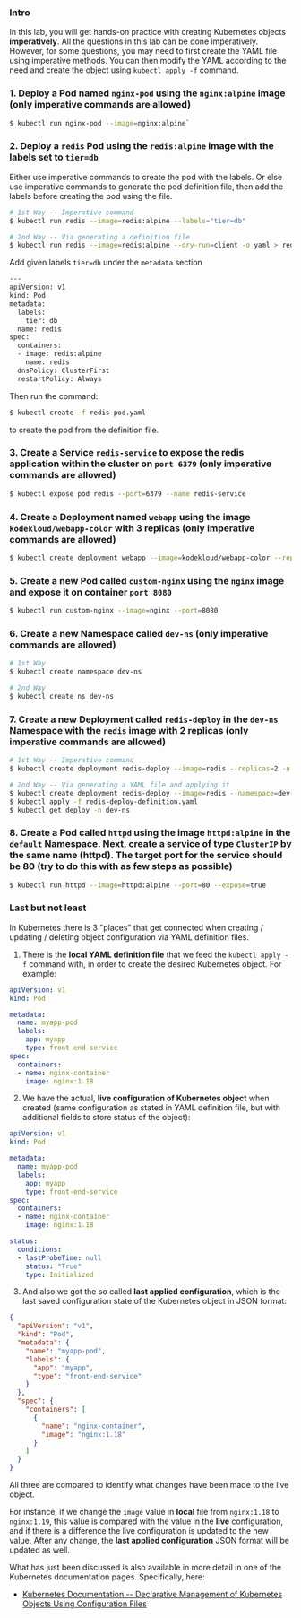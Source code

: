 ### Intro

In this lab, you will get hands-on practice with creating Kubernetes objects **imperatively**. All the questions in this lab can be done imperatively. However, for some questions, you may need to first create the YAML file using imperative methods. You can then modify the YAML according to the need and create the object using `kubectl apply -f` command.

### 1. Deploy a Pod named `nginx-pod` using the `nginx:alpine` image (only imperative commands are allowed)

```bash
$ kubectl run nginx-pod --image=nginx:alpine`
```

### 2. Deploy a `redis` Pod using the  `redis:alpine` image with the labels set to `tier=db`

Either use imperative commands to create the pod with the labels. Or else use imperative commands to generate the pod definition file, then add the labels before creating the pod using the file.

```bash
# 1st Way -- Imperative command
$ kubectl run redis --image=redis:alpine --labels="tier=db"
```

```bash
# 2nd Way -- Via generating a definition file
$ kubectl run redis --image=redis:alpine --dry-run=client -o yaml > redis-pod.yaml
```

Add given labels `tier=db` under the `metadata` section

```bash
---
apiVersion: v1
kind: Pod
metadata:
  labels:
    tier: db
  name: redis
spec:
  containers:
  - image: redis:alpine
    name: redis
  dnsPolicy: ClusterFirst
  restartPolicy: Always
```

Then run the command:

```bash
$ kubectl create -f redis-pod.yaml
```

to create the pod from the definition file.

### 3. Create a Service `redis-service` to expose the redis application within the cluster on `port 6379` (only imperative commands are allowed)

```bash
$ kubectl expose pod redis --port=6379 --name redis-service
```

### 4. Create a Deployment named `webapp` using the image `kodekloud/webapp-color` with 3 replicas (only imperative commands are allowed)

```bash
$ kubectl create deployment webapp --image=kodekloud/webapp-color --replicas=3
```

### 5. Create a new Pod called `custom-nginx` using the `nginx` image and expose it on container `port 8080`

```bash
$ kubectl run custom-nginx --image=nginx --port=8080
```

### 6. Create a new Namespace called `dev-ns` (only imperative commands are allowed)

```bash
# 1st Way
$ kubectl create namespace dev-ns

# 2nd Way
$ kubectl create ns dev-ns
```

### 7. Create a new Deployment called `redis-deploy` in the `dev-ns` Namespace with the `redis` image with 2 replicas (only imperative commands are allowed)

```bash
# 1st Way -- Imperative command
$ kubectl create deployment redis-deploy --image=redis --replicas=2 -n dev-ns
```

```bash
# 2nd Way -- Via generating a YAML file and applying it
$ kubectl create deployment redis-deploy --image=redis --namespace=dev-ns --replicas=2 --dry-run=client -o yaml > redis-deploy-definition.yaml
$ kubectl apply -f redis-deploy-definition.yaml
$ kubectl get deploy -n dev-ns
```

### 8. Create a Pod called `httpd` using the image `httpd:alpine` in the `default` Namespace. Next, create a service of type `ClusterIP` by the same name (httpd). The target port for the service should be 80 (try to do this with as few steps as possible)

```bash
$ kubectl run httpd --image=httpd:alpine --port=80 --expose=true
```

### Last but not least

In Kubernetes there is 3 "places" that get connected when creating / updating / deleting object configuration via YAML definition files.

1. There is the **local YAML definition file** that we feed the `kubectl apply -f` command with, in order to create the desired Kubernetes object. For example:

```yaml
apiVersion: v1
kind: Pod

metadata:
  name: myapp-pod
  labels:
    app: myapp
    type: front-end-service
spec:
  containers:
  - name: nginx-container
    image: nginx:1.18
```

2. We have the actual, **live configuration of Kubernetes object** when created (same configuration as stated in YAML definition file, but with additional fields to store status of the object):

```yaml
apiVersion: v1
kind: Pod

metadata:
  name: myapp-pod
  labels:
    app: myapp
    type: front-end-service
spec:
  containers:
  - name: nginx-container
    image: nginx:1.18

status:
  conditions:
  - lastProbeTime: null
    status: "True"
    type: Initialized
```

3. And also we got the so called **last applied configuration**, which is the last saved configuration state of the Kubernetes object in JSON format:

```json
{
  "apiVersion": "v1",
  "kind": "Pod",
  "metadata": {
    "name": "myapp-pod",
    "labels": {
      "app": "myapp",
      "type": "front-end-service"
    }
  },
  "spec": {
    "containers": [
      {
        "name": "nginx-container",
        "image": "nginx:1.18"
      }
    ]
  }
}
```

All three are compared to identify what changes have been made to the live object.

For instance, if we change the `image` value in **local** file from `nginx:1.18` to `nginx:1.19`, this value is compared with the value in the **live** configuration, and if there is a difference the live configuration is updated to the new value. After any change, the **last applied configuration** JSON format will be updated as well.

What has just been discussed is also available in more detail in one of the Kubernetes documentation pages. Specifically, here:

- [Kubernetes Documentation -- Declarative Management of Kubernetes Objects Using Configuration Files](https://kubernetes.io/docs/tasks/manage-kubernetes-objects/declarative-config/)

